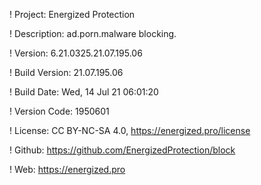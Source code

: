 ! Project: Energized Protection

! Description: ad.porn.malware blocking.

! Version: 6.21.0325.21.07.195.06

! Build Version: 21.07.195.06

! Build Date: Wed, 14 Jul 21 06:01:20

! Version Code: 1950601

! License: CC BY-NC-SA 4.0, https://energized.pro/license

! Github: https://github.com/EnergizedProtection/block

! Web: https://energized.pro

